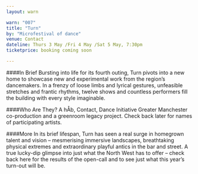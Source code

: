 ```yaml
---
layout: warn

warn: "007"
title: "Turn"
by: "Microfestival of dance"
venue: Contact
dateline: Thurs 3 May /Fri 4 May /Sat 5 May, 7:30pm
ticketprice: booking coming soon

---
```


####In Brief
Bursting into life for its fourth outing, Turn pivots into a new home to showcase new and experimental work from the region’s dancemakers.  In a frenzy of loose limbs and lyrical gestures, unfeasible stretches and frantic rhythms, twelve shows and countless performers fill the building with every style imaginable. 

####Who Are They?
A hÅb, Contact, Dance Initiative Greater Manchester co-production and a greenroom legacy project.Check back later for names of participating artists.

####More
In its brief lifespan, Turn has seen a real surge in homegrown talent and vision –  mesmerising immersive landscapes, breathtaking physical extremes and extraordinary playful antics in the bar and street.  A true lucky-dip glimpse into just what the North West has to offer – check back here for the results of the open-call and to see just what this year’s turn-out will be.